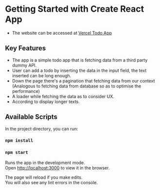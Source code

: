 # Getting Started with Create React App

-   The website can be accessed at [Vercel Todo App](https://qp-react-assessment-rho.vercel.app)

## Key Features
-   The app is a simple todo app that is fetching data from a third party dummy API.
-   User can add a todo by inserting the data in the input field, the text inserted can be long enough.
-   Down the page there's a pagination that fetching data from our context (Analogous to fetching data from database so as to optimise the performance)
-   A loader while fetching the data as to consider UX.
-   According to display longer texts.

## Available Scripts

In the project directory, you can run:

### `npm install`
### `npm start`

Runs the app in the development mode.\
Open [http://localhost:3000](http://localhost:3000) to view it in the browser.

The page will reload if you make edits.\
You will also see any lint errors in the console.
